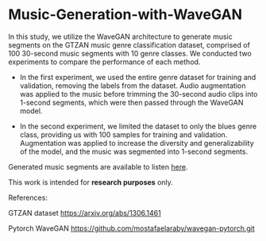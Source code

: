 # Music-Generation-with-WaveGAN

In this study, we utilize the WaveGAN architecture to generate music segments on the GTZAN music genre classification dataset, comprised of 100 30-second music segments with 10 genre classes. We conducted two experiments to compare the performance of each method.
 
- In the first experiment, we used the entire genre dataset for training and validation, removing the labels from the dataset. Audio augmentation was applied to the music before trimming the 30-second audio clips into 1-second segments, which were then passed through the WaveGAN model.
 
- In the second experiment, we limited the dataset to only the blues genre class, providing us with 100 samples for training and validation. Augmentation was applied to increase the diversity and generalizability of the model, and the music was segmented into 1-second segments. 
 
Generated music segments are available to listen [here](https://hadeel253.github.io/Music-Generation-with-WaveGAN/).

This work is intended for **research purposes** only.


References:
 
GTZAN dataset https://arxiv.org/abs/1306.1461
 
Pytorch WaveGAN https://github.com/mostafaelaraby/wavegan-pytorch.git
